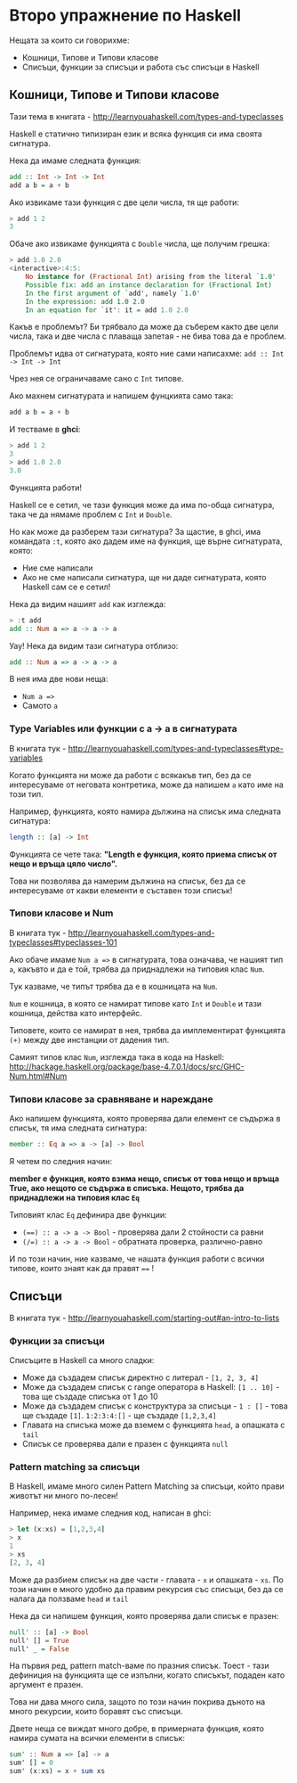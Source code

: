 # Второ упражнение по Haskell

Нещата за които си говорихме:

* Кошници, Типове и Типови класове
* Списъци, функции за списъци и работа със списъци в Haskell

## Кошници, Типове и Типови класове

Тази тема в книгата - http://learnyouahaskell.com/types-and-typeclasses

Haskell е статично типизиран език и всяка функция си има своята сигнатура.

Нека да имаме следната функция:

```haskell
add :: Int -> Int -> Int
add a b = a + b
```

Ако извикаме тази функция с две цели числа, тя ще работи:

```haskell
> add 1 2
3
```

Обаче ако извикаме функцията с `Double` числа, ще получим грешка:

```haskell
> add 1.0 2.0
<interactive>:4:5:
    No instance for (Fractional Int) arising from the literal `1.0'
    Possible fix: add an instance declaration for (Fractional Int)
    In the first argument of `add', namely `1.0'
    In the expression: add 1.0 2.0
    In an equation for `it': it = add 1.0 2.0
```

Какъв е проблемът? Би трябвало да може да съберем както две цели числа, така и две числа с плаваща запетая - не бива това да е проблем.

Проблемът идва от сигнатурата, която ние сами написахме: `add :: Int -> Int -> Int`

Чрез нея се ограничаваме сано с `Int` типове.

Ако махнем сигнатурата и напишем фунцкията само така:

```haskell
add a b = a + b
```

И тестваме в __ghci__:

```haskell
> add 1 2
3
> add 1.0 2.0
3.0
```

Функцията работи!

Haskell се е сетил, че тази функция може да има по-обща сигнатура, така че да нямаме проблем с `Int` и `Double`.

Но как може да разберем тази сигнатура? За щастие, в ghci, има командата `:t`, която ако дадем име на функция, ще върне сигнатурата, която:

* Ние сме написали
* Ако не сме написали сигнатура, ще ни даде сигнатурата, която Haskell сам се е сетил!

Нека да видим нашият `add` как изглежда:

```haskell
> :t add
add :: Num a => a -> a -> a
```

Уау! Нека да видим тази сигнатура отблизо:

```haskell
add :: Num a => a -> a -> a
```

В нея има две нови неща:

* `Num a =>`
* Самото `a`

### Type Variables или функции с a -> a в сигнатурата

В книгата тук - http://learnyouahaskell.com/types-and-typeclasses#type-variables

Когато функцията ни може да работи с всякакъв тип, без да се интересуваме от неговата контретика, може да напишем `a` като име на този тип.

Например, функцията, която намира дължина на списък има следната сигнатура:

```haskell
length :: [a] -> Int
```

Функцията се чете така: __"Length е функция, която приема списък от нещо и връща цяло число".__

Това ни позволява да намерим дължина на списък, без да се интересуваме от какви елементи е съставен този списък!

### Типови класове и Num

В книгата тук - http://learnyouahaskell.com/types-and-typeclasses#typeclasses-101

Ако обаче имаме `Num a =>` в сигнатурата, това означава, че нашият тип `a`, какъвто и да е той, трябва да приднадлежи на типовия клас `Num`.

Тук казваме, че типът трябва да е в кошницата на `Num`.

`Num` е кошница, в която се намират типове като `Int` и `Double` и тази кошница, действа като интерфейс.

Типовете, които се намират в нея, трябва да имплементират функцията `(+)` между две инстанции от дадения тип.

Самият типов клас `Num`, изглежда така в кода на Haskell: http://hackage.haskell.org/package/base-4.7.0.1/docs/src/GHC-Num.html#Num

### Типови класове за сравняване и нареждане

Ако напишем функцията, която проверява дали елемент се съдържа в списък, тя има следната сигнатура:

```haskell
member :: Eq a => a -> [a] -> Bool
```

Я четем по следния начин:

__member е функция, която взима нещо, списък от това нещо и връща True, ако нещото се съдържа в списъка. Нещото, трябва да приднадлежи на типовия клас `Eq`__

Типовият клас `Eq` дефинира две функции:

* `(==) :: a -> a -> Bool` - проверява дали 2 стойности са равни
* `(/=) :: a -> a -> Bool` - обратната проверка, различно-равно

И по този начин, ние казваме, че нашата функция работи с всички типове, които знаят как да правят `==` !

## Списъци

В книгата тук - http://learnyouahaskell.com/starting-out#an-intro-to-lists

### Функции за списъци

Списъците в Haskell са много сладки:

* Може да създадем списък директно с литерал - `[1, 2, 3, 4]`
* Може да създадем списък с range оператора в Haskell: `[1 .. 10]` - това ще създаде списъка от 1 до 10
* Може да създадем списък с конструктура за списъци - `1 : []` - това ще създаде `[1]`. `1:2:3:4:[]` - ще създаде `[1,2,3,4]`
* Главата на списъка може да вземем с функцията `head`, а опашката с `tail`
* Списък се проверява дали е празен с функцията `null`

### Pattern matching за списъци

В Haskell, имаме много силен Pattern Matching за списъци, който прави животът ни много по-лесен!

Например, нека имаме следния код, написан в ghci:

```haskell
> let (x:xs) = [1,2,3,4]
> x
1
> xs
[2, 3, 4]
```

Може да разбием списък на две части - главата - `x` и опашката - `xs`. По този начин е много удобно да правим рекурсия със списъци, без да се налага да ползваме `head` и `tail`

Нека да си напишем функция, която проверява дали списък е празен:

```haskell
null' :: [a] -> Bool
null' [] = True
null' _ = False
```

На първия ред, pattern match-ваме по празния списък. Тоест - тази дефиниция на функцията ще се изпълни, когато списъкът, подаден като аргумент е празен.

Това ни дава много сила, защото по този начин покрива дъното на много рекурсии, които боравят със списъци.

Двете неща се виждат много добре, в примерната функция, която намира сумата на всички елементи в списък:

```haskell
sum' :: Num a => [a] -> a
sum' [] = 0
sum' (x:xs) = x + sum xs
```

